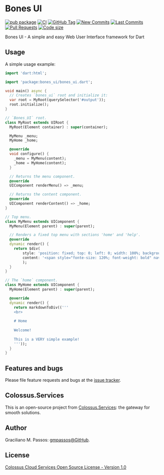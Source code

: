 # Bones UI

[![pub package](https://img.shields.io/pub/v/bones_ui.svg?logo=dart&logoColor=00b9fc)](https://pub.dartlang.org/packages/bones_ui)
[![CI](https://img.shields.io/github/workflow/status/Colossus-Services/bones_ui/Dart%20CI/master?logo=github-actions&logoColor=white)](https://github.com/Colossus-Services/bones_ui/actions)
[![GitHub Tag](https://img.shields.io/github/v/tag/Colossus-Services/bones_ui?logo=git&logoColor=white)](https://github.com/Colossus-Services/bones_ui/releases)
[![New Commits](https://img.shields.io/github/commits-since/Colossus-Services/bones_ui/latest?logo=git&logoColor=white)](https://github.com/Colossus-Services/bones_ui/network)
[![Last Commits](https://img.shields.io/github/last-commit/Colossus-Services/bones_ui?logo=git&logoColor=white)](https://github.com/Colossus-Services/bones_ui/commits/master)
[![Pull Requests](https://img.shields.io/github/issues-pr/Colossus-Services/bones_ui?logo=github&logoColor=white)](https://github.com/Colossus-Services/bones_ui/pulls)
[![Code size](https://img.shields.io/github/languages/code-size/Colossus-Services/bones_ui?logo=github&logoColor=white)](https://github.com/Colossus-Services/bones_ui)


Bones UI - A simple and easy Web User Interface framework for Dart

## Usage

A simple usage example:

```dart
import 'dart:html';

import 'package:bones_ui/bones_ui.dart';

void main() async {
  // Creates `bones_ui` root and initialize it:
  var root = MyRoot(querySelector('#output'));
  root.initialize();
}

// `Bones_UI` root.
class MyRoot extends UIRoot {
  MyRoot(Element container) : super(container);

  MyMenu _menu;
  MyHome _home;

  @override
  void configure() {
    _menu = MyMenu(content);
    _home = MyHome(content);
  }

  // Returns the menu component.
  @override
  UIComponent renderMenu() => _menu;

  // Returns the content component.
  @override
  UIComponent renderContent() => _home;
}

// Top menu.
class MyMenu extends UIComponent {
  MyMenu(Element parent) : super(parent);

  // Renders a fixed top menu with sections 'home' and 'help'.
  @override
  dynamic render() {
    return $div(
        style: 'position: fixed; top: 0; left: 0; width: 100%; background-color: black; color: white; padding: 10px',
        content: '<span style="fonte-size: 120%; font-weight: bold" navigate="home">Bones_UI &nbsp; - &nbsp;</span>'
        );
  }
}

// The `home` component.
class MyHome extends UIComponent {
  MyHome(Element parent) : super(parent);

  @override
  dynamic render() {
    return markdownToDiv(('''
    <br>
    
    # Home
    
    Welcome!
    
    This is a VERY simple example!
    '''));
  }
}

```


## Features and bugs

Please file feature requests and bugs at the [issue tracker][tracker].

[tracker]: https://github.com/Colossus-Services/bones_ui

## Colossus.Services

This is an open-source project from [Colossus.Services][colossus]:
the gateway for smooth solutions.

## Author

Graciliano M. Passos: [gmpassos@GitHub][gmpassos_github].

## License

[Colossus Cloud Services Open Source License - Version 1.0][colossus_license]


[gmpassos_github]: https://github.com/gmpassos
[colossus]: https://colossus.services/
[colossus_license]: http://colossus.services/licenses/open-source/

